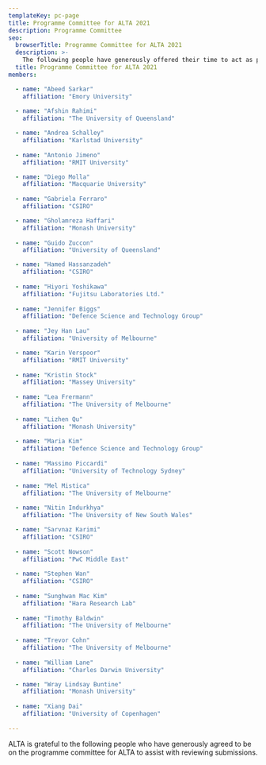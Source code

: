 ```yaml
---
templateKey: pc-page
title: Programme Committee for ALTA 2021
description: Programme Committee
seo:
  browserTitle: Programme Committee for ALTA 2021
  description: >-
    The following people have generously offered their time to act as programme committee members for ALTA
  title: Programme Committee for ALTA 2021
members:

  - name: "Abeed Sarkar"
    affiliation: "Emory University"
    
  - name: "Afshin Rahimi"
    affiliation: "The University of Queensland"

  - name: "Andrea Schalley"
    affiliation: "Karlstad University"
    
  - name: "Antonio Jimeno"
    affiliation: "RMIT University"

  - name: "Diego Molla"
    affiliation: "Macquarie University"
  
  - name: "Gabriela Ferraro"
    affiliation: "CSIRO"

  - name: "Gholamreza Haffari"
    affiliation: "Monash University"
  
  - name: "Guido Zuccon"
    affiliation: "University of Queensland"

  - name: "Hamed Hassanzadeh"
    affiliation: "CSIRO"
    
  - name: "Hiyori Yoshikawa"
    affiliation: "Fujitsu Laboratories Ltd."
    
  - name: "Jennifer Biggs"
    affiliation: "Defence Science and Technology Group"
    
  - name: "Jey Han Lau"
    affiliation: "University of Melbourne"

  - name: "Karin Verspoor"
    affiliation: "RMIT University"
    
  - name: "Kristin Stock"
    affiliation: "Massey University"
    
  - name: "Lea Frermann"
    affiliation: "The University of Melbourne"
    
  - name: "Lizhen Qu"
    affiliation: "Monash University"
    
  - name: "Maria Kim"
    affiliation: "Defence Science and Technology Group"
    
  - name: "Massimo Piccardi"
    affiliation: "University of Technology Sydney"
    
  - name: "Mel Mistica"
    affiliation: "The University of Melbourne"
    
  - name: "Nitin Indurkhya"
    affiliation: "The University of New South Wales"

  - name: "Sarvnaz Karimi"
    affiliation: "CSIRO"
    
  - name: "Scott Nowson"
    affiliation: "PwC Middle East"
    
  - name: "Stephen Wan"
    affiliation: "CSIRO"
    
  - name: "Sunghwan Mac Kim"
    affiliation: "Hara Research Lab"
    
  - name: "Timothy Baldwin"
    affiliation: "The University of Melbourne"
    
  - name: "Trevor Cohn"
    affiliation: "The University of Melbourne"
  
  - name: "William Lane"
    affiliation: "Charles Darwin University"

  - name: "Wray Lindsay Buntine"
    affiliation: "Monash University"
    
  - name: "Xiang Dai"
    affiliation: "University of Copenhagen"
 
---
```


ALTA is grateful to the following people who have generously agreed to be on the programme committee for ALTA to assist with reviewing submissions.
